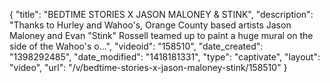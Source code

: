 {
    "title": "BEDTIME STORIES X JASON MALONEY & STINK",
    "description": "Thanks to Hurley and Wahoo's, Orange County based artists Jason Maloney and Evan \"Stink\" Rossell teamed up to paint a huge mural on the side of the Wahoo's o...",
    "videoid": "158510",
    "date_created": "1398292485",
    "date_modified": "1418181331",
    "type": "captivate",
    "layout": "video",
    "url": "\/v\/bedtime-stories-x-jason-maloney-stink\/158510"
}